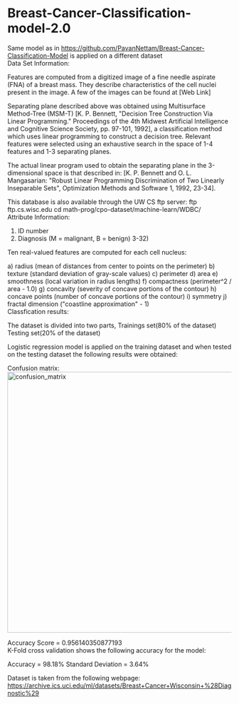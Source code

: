 # Breast-Cancer-Classification-model-2.0
Same model as in https://github.com/PavanNettam/Breast-Cancer-Classification-Model is applied on a different dataset<br>
Data Set Information:

Features are computed from a digitized image of a fine needle aspirate (FNA) of a breast mass. They describe characteristics of the cell nuclei present in the image. A few of the images can be found at [Web Link] 

Separating plane described above was obtained using Multisurface Method-Tree (MSM-T) [K. P. Bennett, "Decision Tree Construction Via Linear Programming." Proceedings of the 4th Midwest Artificial Intelligence and Cognitive Science Society, pp. 97-101, 1992], a classification method which uses linear programming to construct a decision tree. Relevant features were selected using an exhaustive search in the space of 1-4 features and 1-3 separating planes. 

The actual linear program used to obtain the separating plane in the 3-dimensional space is that described in: [K. P. Bennett and O. L. Mangasarian: "Robust Linear Programming Discrimination of Two Linearly Inseparable Sets", Optimization Methods and Software 1, 1992, 23-34]. 

This database is also available through the UW CS ftp server: 
ftp ftp.cs.wisc.edu 
cd math-prog/cpo-dataset/machine-learn/WDBC/
<br>
Attribute Information:

1) ID number 
2) Diagnosis (M = malignant, B = benign) 
3-32) 

Ten real-valued features are computed for each cell nucleus: 

a) radius (mean of distances from center to points on the perimeter) 
b) texture (standard deviation of gray-scale values) 
c) perimeter 
d) area 
e) smoothness (local variation in radius lengths) 
f) compactness (perimeter^2 / area - 1.0) 
g) concavity (severity of concave portions of the contour) 
h) concave points (number of concave portions of the contour) 
i) symmetry 
j) fractal dimension ("coastline approximation" - 1)
<br>
Classfication results:

The dataset is divided into two parts, Trainings set(80% of the dataset) Testing set(20% of the dataset)

Logistic regression model is applied on the training dataset and when tested on the testing dataset the following results were obtained:

Confusion matrix:<br>
<img width="585" alt="confusion_matrix" src="https://user-images.githubusercontent.com/79460453/152561898-f44bf5aa-9c39-417d-8317-6d9b8b43f820.png">

Accuracy Score = 0.956140350877193<br>
K-Fold cross validation shows the following accuracy for the model:

Accuracy = 98.18% Standard Deviation = 3.64%

Dataset is taken from the following webpage:
https://archive.ics.uci.edu/ml/datasets/Breast+Cancer+Wisconsin+%28Diagnostic%29


